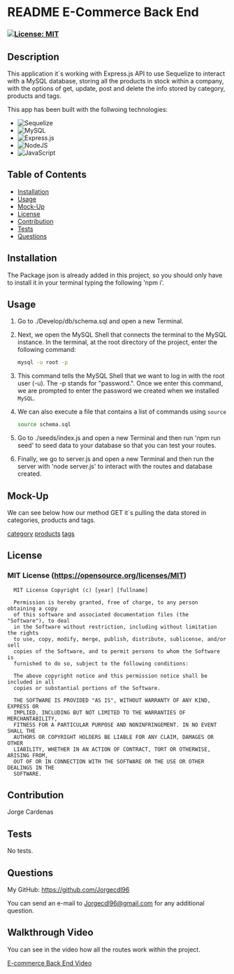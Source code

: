 # README E-Commerce Back End

  ### [![License: MIT](https://img.shields.io/badge/License-MIT-yellow.svg)](https://opensource.org/licenses/MIT)


## Description

This application it´s working with Express.js API to use Sequelize to interact with a MySQL database, storing all the products in stock within a company, with the options of get, update, post and delete the info stored by category, products and tags.

This app has been built with the follwoing technologies:
* ![Sequelize](https://img.shields.io/badge/Sequelize-52B0E7?style=for-the-badge&logo=Sequelize&logoColor=white)
* ![MySQL](https://img.shields.io/badge/mysql-%2300f.svg?style=for-the-badge&logo=mysql&logoColor=white)
* ![Express.js](https://img.shields.io/badge/express.js-%23404d59.svg?style=for-the-badge&logo=express&logoColor=%2361DAFB)
* ![NodeJS](https://img.shields.io/badge/node.js-6DA55F?style=for-the-badge&logo=node.js&logoColor=white)
* ![JavaScript](https://img.shields.io/badge/javascript-%23323330.svg?style=for-the-badge&logo=javascript&logoColor=%23F7DF1E)


## Table of Contents

  - [Installation](#installation)
  - [Usage](#usage)
  - [Mock-Up](#mock-up)
  - [License](#license)
  - [Contribution](#contribution)
  - [Tests](#tests)
  - [Questions](#questions)

## Installation

The Package json is already added in this project, so you should only have to install it in your terminal typing the following 'npm i'.

## Usage

1. Go to ./Develop/db/schema.sql and open a new Terminal.

2. Next, we open the MySQL Shell that connects the terminal to the MySQL instance. In the terminal, at the root directory of the project, enter the following command:

    ```sh
    mysql -u root -p
    ```

3. This command tells the MySQL Shell that we want to log in with the root user (-u). The -p stands for "password.". Once we enter this command, we are prompted to enter the password we created when we installed `MySQL`.

4. We can also execute a file that contains a list of commands using `source`

    ```sh
    source schema.sql
    ```
5. Go to ./seeds/index.js  and open a new Terminal and then run 'npm run seed' to seed data to your database so that you can test your routes.

6. Finally, we go to server.js and open a new Terminal and then run the server with 'node server.js' to interact with the routes and database created.

## Mock-Up

We can see below how our method GET it´s pulling the data stored in categories, products and tags.

[category](./Assets/category%20method%20Get.png)
[products](./Assets/products%20method%20Get.png)
[tags](./Assets/tags%20method%20Get.png)
## License

### MIT License (https://opensource.org/licenses/MIT)

      MIT License Copyright (c) [year] [fullname]
      
      Permission is hereby granted, free of charge, to any person obtaining a copy
      of this software and associated documentation files (the "Software"), to deal
      in the Software without restriction, including without limitation the rights
      to use, copy, modify, merge, publish, distribute, sublicense, and/or sell
      copies of the Software, and to permit persons to whom the Software is
      furnished to do so, subject to the following conditions:
      
      The above copyright notice and this permission notice shall be included in all
      copies or substantial portions of the Software.
      
      THE SOFTWARE IS PROVIDED "AS IS", WITHOUT WARRANTY OF ANY KIND, EXPRESS OR
      IMPLIED, INCLUDING BUT NOT LIMITED TO THE WARRANTIES OF MERCHANTABILITY,
      FITNESS FOR A PARTICULAR PURPOSE AND NONINFRINGEMENT. IN NO EVENT SHALL THE
      AUTHORS OR COPYRIGHT HOLDERS BE LIABLE FOR ANY CLAIM, DAMAGES OR OTHER
      LIABILITY, WHETHER IN AN ACTION OF CONTRACT, TORT OR OTHERWISE, ARISING FROM,
      OUT OF OR IN CONNECTION WITH THE SOFTWARE OR THE USE OR OTHER DEALINGS IN THE
      SOFTWARE.

## Contribution

Jorge Cardenas

## Tests

No tests.

## Questions

My GitHub: https://github.com/Jorgecdl96

You can send an e-mail to Jorgecdl96@gmail.com for any additional question.

## Walkthrough Video

You can see in the video how all the routes work within the project.

[E-commerce Back End Video]()